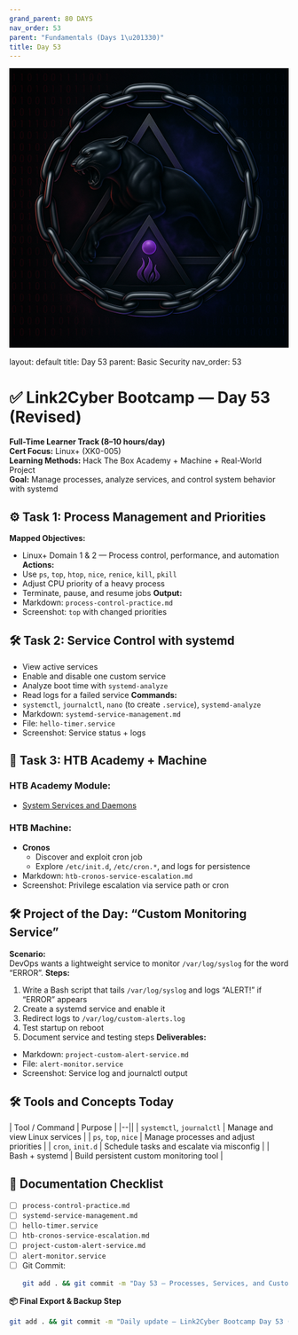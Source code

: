 ```yaml
---
grand_parent: 80 DAYS
nav_order: 53
parent: "Fundamentals (Days 1\u201330)"
title: Day 53
---
```

![Panther Icon](/assets/icons/icon-cyber-panther.png)

layout: default
title: Day 53
parent: Basic Security
nav_order: 53

# ✅ Link2Cyber Bootcamp — Day 53 (Revised)
**Full-Time Learner Track (8–10 hours/day)**  
**Cert Focus:** Linux+ (XK0-005)  
**Learning Methods:** Hack The Box Academy + Machine + Real-World Project  
**Goal:** Manage processes, analyze services, and control system behavior with systemd
## ⚙️ Task 1: Process Management and Priorities
**Mapped Objectives:**  
- Linux+ Domain 1 & 2 — Process control, performance, and automation
**Actions:**  
- Use `ps`, `top`, `htop`, `nice`, `renice`, `kill`, `pkill`  
- Adjust CPU priority of a heavy process  
- Terminate, pause, and resume jobs
**Output:**  
- Markdown: `process-control-practice.md`  
- Screenshot: `top` with changed priorities
## 🛠️ Task 2: Service Control with systemd
- View active services  
- Enable and disable one custom service  
- Analyze boot time with `systemd-analyze`  
- Read logs for a failed service
**Commands:**  
- `systemctl`, `journalctl`, `nano` (to create `.service`), `systemd-analyze`
- Markdown: `systemd-service-management.md`  
- File: `hello-timer.service`  
- Screenshot: Service status + logs
## 🧪 Task 3: HTB Academy + Machine
### HTB Academy Module:
- [System Services and Daemons](https://academy.hackthebox.com/module/138)
### HTB Machine:
- **Cronos**  
  - Discover and exploit cron job  
  - Explore `/etc/init.d`, `/etc/cron.*`, and logs for persistence
- Markdown: `htb-cronos-service-escalation.md`  
- Screenshot: Privilege escalation via service path or cron
## 🛠️ Project of the Day: “Custom Monitoring Service”
**Scenario:**  
DevOps wants a lightweight service to monitor `/var/log/syslog` for the word “ERROR”.
**Steps:**  
1. Write a Bash script that tails `/var/log/syslog` and logs “ALERT!” if “ERROR” appears  
2. Create a systemd service and enable it  
3. Redirect logs to `/var/log/custom-alerts.log`  
4. Test startup on reboot  
5. Document service and testing steps
**Deliverables:**  
- Markdown: `project-custom-alert-service.md`  
- File: `alert-monitor.service`  
- Screenshot: Service log and journalctl output
## 🛠️ Tools and Concepts Today
| Tool / Command     | Purpose                                        |
|--||
| `systemctl`, `journalctl` | Manage and view Linux services         |
| `ps`, `top`, `nice` | Manage processes and adjust priorities       |
| `cron`, `init.d`   | Schedule tasks and escalate via misconfig     |
| Bash + systemd     | Build persistent custom monitoring tool        |
## 📁 Documentation Checklist
- [ ] `process-control-practice.md`  
- [ ] `systemd-service-management.md`  
- [ ] `hello-timer.service`  
- [ ] `htb-cronos-service-escalation.md`  
- [ ] `project-custom-alert-service.md`  
- [ ] `alert-monitor.service`  
- [ ] Git Commit:
  ```bash
  git add . && git commit -m "Day 53 – Processes, Services, and Custom Alert Project" && git push origin main
  ```
**📦 Final Export & Backup Step**
```bash
git add . && git commit -m "Daily update – Link2Cyber Bootcamp Day 53 (Linux+ HTB + Project)" && git push origin main
```

